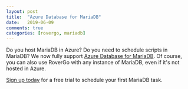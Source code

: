 ```yaml
---
layout: post
title:  "Azure Database for MariaDB"
date:   2019-06-09
comments: true
categories: [rovergo, mariadb]
---
```


Do you host MariaDB in Azure? Do you need to schedule scripts in MariaDB? We now fully support [Azure Database for MariaDB](https://azure.microsoft.com/en-us/services/mariadb/). Of course, you can also use RoverGo with any instance of MariaDB, even if it's not hosted in Azure.

[Sign up today]({{site.rovergo_portal}}/Account/Register) for a free trial to schedule your first MariaDB task.
